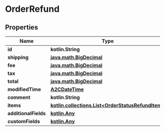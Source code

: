 
# OrderRefund

## Properties
| Name | Type | Description | Notes |
| ------------ | ------------- | ------------- | ------------- |
| **id** | **kotlin.String** |  |  [optional] |
| **shipping** | [**java.math.BigDecimal**](java.math.BigDecimal.md) |  |  [optional] |
| **fee** | [**java.math.BigDecimal**](java.math.BigDecimal.md) |  |  [optional] |
| **tax** | [**java.math.BigDecimal**](java.math.BigDecimal.md) |  |  [optional] |
| **total** | [**java.math.BigDecimal**](java.math.BigDecimal.md) |  |  [optional] |
| **modifiedTime** | [**A2CDateTime**](A2CDateTime.md) |  |  [optional] |
| **comment** | **kotlin.String** |  |  [optional] |
| **items** | [**kotlin.collections.List&lt;OrderStatusRefundItem&gt;**](OrderStatusRefundItem.md) |  |  [optional] |
| **additionalFields** | [**kotlin.Any**](.md) |  |  [optional] |
| **customFields** | [**kotlin.Any**](.md) |  |  [optional] |



